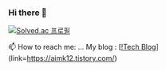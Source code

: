 ### Hi there 👋
[![Solved.ac
프로필](http://mazassumnida.wtf/api/generate_badge?boj=mh1kim)](https://solved.ac/mh1kim)

 📫 How to reach me: ...
 My blog : [[!Tech Blog](https://img.shields.io/badge/T-blog-blue)](link=https://aimk12.tistory.com/)
<!--
**MyunghyunNero/MyunghyunNero** is a ✨ _special_ ✨ repository because its `README.md` (this file) appears on your GitHub profile.

Here are some ideas to get you started:

- 🔭 I’m currently working on ...
- 🌱 I’m currently learning ...
- 👯 I’m looking to collaborate on ...
- 🤔 I’m looking for help with ...
- 💬 Ask me about ...
-
- 😄 Pronouns: ...
- ⚡ Fun fact: ...
-->
